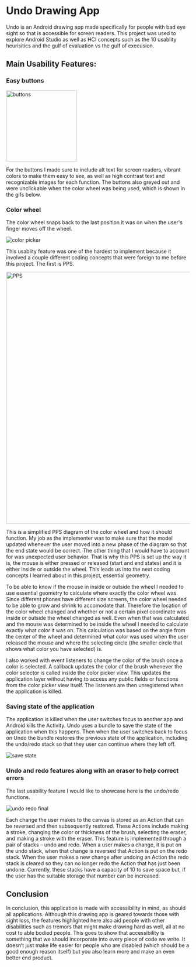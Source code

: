 # Undo Drawing App
Undo is an Android drawing app made specifically for people with bad eye sight so that is accessible for screen readers.
This project was used to explore Android Studio as well as HCI concepts such as the 10 usablity heurisitics and the gulf of evaluation vs the gulf of execusion. 

## Main Usability Features:
### Easy buttons
  
<img width="194" alt="buttons" src="https://user-images.githubusercontent.com/64673976/144129396-aa744f09-15c4-40aa-af0b-9c743f37c65e.PNG">

   For the buttons I made sure to include alt text for screen readers, vibrant colors to make them easy to see, as well as high contrast text and recognizable images for each function. The buttons also greyed out and were unclickable when the color wheel was being used, which is shown in the gifs below.

### Color wheel
  The color wheel snaps back to the last position it was on when the user's finger moves off the wheel.
  
  ![color picker](https://user-images.githubusercontent.com/64673976/144129229-683f7271-e5cb-4ea3-b774-b53af0679600.gif)
  
  This usablity feature was one of the hardest to implement because it involved a couple different coding concepts that were foreign to me before this project. The first is PPS.
  
  <img width="688" alt="PPS" src="https://user-images.githubusercontent.com/64673976/144126863-92b421e6-2f57-416a-88aa-2ee77144e4a4.PNG">

  This is a simplified PPS diagram of the color wheel and how it should function. My job as the implementer was to make sure that the model updated whenever the user moved into a new phase of the diagram so that the end state would be correct. The other thing that I would have to account for was unexpected user behavior. That is why this PPS is set up the way it is, the mouse is either pressed or released (start and end states) and it is either inside or outside the wheel. This leads us into the next coding concepts I learned about in this project, essential geometry.
  
  To be able to know if the mouse in inside or outside the wheel I needed to use essential geometry to calculate where exactly the color wheel was. Since different phones have different size screens, the color wheel needed to be able to grow and shrink to accomodate that. Therefore the location of the color wheel changed and whether or not a certain pixel coordinate was inside or outside the wheel changed as well. Even when that was calculated and the mouse was determined to be inside the wheel I needed to calculate exactly what color it was on. This calculation was based on the angle from the center of the wheel and determined what color was used when the user released the mouse and where the selecting circle (the smaller circle that shows what color you have selected) is. 
  
  I also worked with event listeners to change the color of the brush once a color is selected. A callback updates the color of the brush whenever the color selector is called inside the color picker view. This updates the application layer without having to access any public fields or functions from the color picker view itself. The listeners are then unregistered when the application is killed.
  
### Saving state of the application

The application is killed when the user switches focus to another app and Android kills the Activity. Undo uses a bundle to save the state of the application when this happens. Then when the user switches back to focus on Undo the bundle restores the previous state of the application, including the undo/redo stack so that they user can continue where they left off. 

![save state](https://user-images.githubusercontent.com/64673976/145094291-abf5e0a3-2d3a-4c79-bae3-6babdff06f53.gif)

### Undo and redo features along with an eraser to help correct errors

The last usability feature I would like to showcase here is the undo/redo functions. 

![undo redo final](https://user-images.githubusercontent.com/64673976/145094473-616f293e-7234-4e2f-9920-36b73903d553.gif)

Each change the user makes to the canvas is stored as an Action that can be reversed and then subsequently restored. These Actions include making a stroke, changing the color or thickness of the brush, selecting the eraser, and making a stroke with the eraser. This feature is implemented through a pair of stacks – undo and redo. When a user makes a change, it is put on the undo stack, when that change is reversed that Action is put on the redo stack. When the user makes a new change after undoing an Action the redo stack is cleared so they can no longer redo the Action that has just been undone. Currently, these stacks have a capacity of 10 to save space but, if the user has the suitable storage that number can be increased. 

## Conclusion
In conclusion, this application is made with accessibility in mind, as should all applications. Although this drawing app is geared towards those with sight loss, the features highlighted here also aid people with other disabilities such as tremors that might make drawing hard as well, all at no cost to able bodied people. This goes to show that accessibility is something that we should incorporate into every piece of code we write.  It doesn’t just make life easier for people who are disabled (which should be a good enough reason itself) but you also learn more and make an even better end product. 
